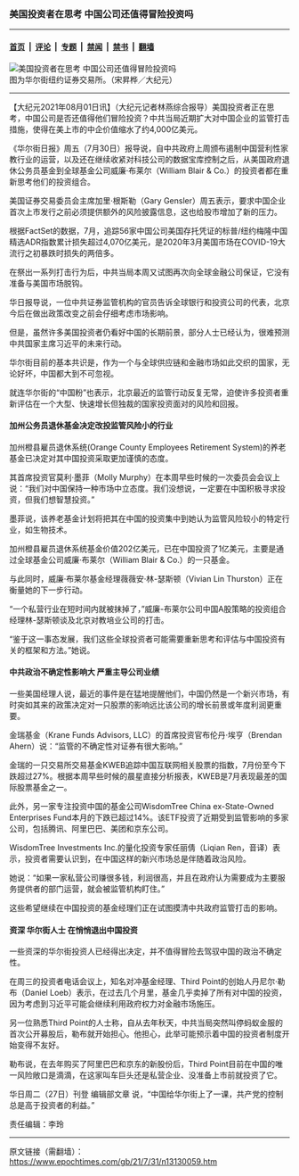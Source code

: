 ### 美国投资者在思考 中国公司还值得冒险投资吗

---

#### [首页](../../../..?n13130059) &nbsp;|&nbsp; [评论](../../../../../epoch-comment?n13130059) &nbsp;|&nbsp; [专题](../../../../../epoch-special?n13130059) &nbsp;|&nbsp; [禁闻](../../../../../epoch-news?n13130059) &nbsp;|&nbsp; [禁书](../../../../../books?n13130059) &nbsp;|&nbsp; [翻墙](https://github.com/gfw-breaker/nogfw/blob/master/README.md?n13130059)


<div><img alt="美国投资者在思考 中国公司还值得冒险投资吗" class="attachment-djy_600_400 size-djy_600_400 wp-post-image" src="https://i.epochtimes.com/assets/uploads/2020/12/473243-600x400.jpg"/>
<div class="caption">
 图为华尔街纽约证券交易所。（宋昇桦／大纪元）
</div></div><hr/><div class="post_content" id="artbody" itemprop="articleBody">
 <!-- article content begin -->
 <p>
  【大纪元2021年08月01日讯】（大纪元记者林燕综合报导）美国投资者正在思考，中国公司是否还值得他们冒险投资？中共当局近期扩大对中国企业的监管打击措施，使得在美上市的中企价值缩水了约4,000亿美元。
 </p>
 <p>
  《华尔街日报》周五（7月30日）报导说，自中共政府上周颁布遏制中国营利性家教行业的运营，以及还在继续收紧对科技公司的数据宝库控制之后，从美国政府退休公务员基金到全球基金公司威廉·布莱尔（William Blair &amp; Co.）的投资者都在重新思考他们的投资组合。
 </p>
 <p>
  美国证券交易委员会主席加里‧根斯勒（Gary Gensler）周五表示，要求中国企业首次上市发行之前必须提供额外的风险披露信息，这也给股市增加了新的压力。
 </p>
 <p>
  根据FactSet的数据，7月，追踪56家中国公司美国存托凭证的标普/纽约梅隆中国精选ADR指数累计损失超过4,070亿美元，是2020年3月美国市场在COVID-19大流行之初暴跌时损失的两倍多。
 </p>
 <p>
  在祭出一系列打击行为后，中共当局本周又试图再次向全球金融公司保证，它没有准备与美国市场脱钩。
 </p>
 <p>
  华日报导说，一位中共证券监管机构的官员告诉全球银行和投资公司的代表，北京今后在做出政策改变之前会仔细考虑市场影响。
 </p>
 <p>
  但是，虽然许多美国投资者仍看好中国的长期前景，部分人士已经认为，很难预测中共国家主席习近平的未来行动。
 </p>
 <p>
  华尔街目前的基本共识是，作为一个与全球供应链和金融市场如此交织的国家，无论好坏，中国都大到不可忽视。
 </p>
 <p>
  就连华尔街的“中国粉”也表示，北京最近的监管行动反复无常，迫使许多投资者重新评估在一个大型、快速增长但独裁的国家投资面对的风险和回报。
 </p>
 <h4>
  加州公务员退休基金决定改投监管风险小的行业
 </h4>
 <p>
  加州橙县雇员退休系统(Orange County Employees Retirement System)的养老基金已决定对其中国投资采取更加谨慎的态度。
 </p>
 <p>
  其首席投资官莫利·墨菲（Molly Murphy）在本周早些时候的一次委员会会议上说：“我们对中国保持一种市场中立态度。我们没想说，一定要在中国积极寻求投资，但我们想智慧投资。”
 </p>
 <p>
  墨菲说，该养老基金计划将把其在中国的投资集中到她认为监管风险较小的特定行业，如生物技术。
 </p>
 <p>
  加州橙县雇员退休系统基金价值202亿美元，已在中国投资了1亿美元，主要是通过全球基金公司威廉·布莱尔（William Blair &amp; Co.）的一只基金。
 </p>
 <p>
  与此同时，威廉·布莱尔基金经理薇薇安·林-瑟斯顿（Vivian Lin Thurston）正在衡量她的下一步行动。
 </p>
 <p>
  “一个私营行业在短时间内就被抹掉了，”威廉-布莱尔公司中国A股策略的投资组合经理林-瑟斯顿谈及北京对教培业公司的打击。
 </p>
 <p>
  “鉴于这一事态发展，我们这些全球投资者可能需要重新思考和评估与中国投资有关的框架和方法。”她说。
 </p>
 <h4>
  中共政治不确定性影响大 严重主导公司业绩
 </h4>
 <p>
  一些美国经理人说，最近的事件是在猛地提醒他们，中国仍然是一个新兴市场，有时突如其来的政策决定对一只股票的影响远比该公司的增长前景或年度利润更重要。
 </p>
 <p>
  金瑞基金（Krane Funds Advisors, LLC）的首席投资官布伦丹·埃亨（Brendan Ahern）说：“监管的不确定性对证券有很大影响。”
 </p>
 <p>
  金瑞的一只交易所交易基金KWEB追踪中国互联网相关股票的指数，7月份至今下跌超过27%。根据本周早些时候的晨星直接分析报表，KWEB是7月表现最差的国际股票基金之一。
 </p>
 <p>
  此外，另一家专注投资中国的基金公司WisdomTree China ex-State-Owned Enterprises Fund本月的下跌已超过14%。该ETF投资了近期受到监管影响的多家公司，包括腾讯、阿里巴巴、美团和京东公司。
 </p>
 <p>
  WisdomTree Investments Inc.的量化投资专家任丽倩（Liqian Ren，音译）表示，投资者需要认识到，在中国这样的新兴市场总是伴随着政治风险。
 </p>
 <p>
  她说：“如果一家私营公司赚很多钱，利润很高，并且在政府认为需要成为主要服务提供者的部门运营，就会被监管机构盯住。”
 </p>
 <p>
  这些希望继续在中国投资的基金经理们正在试图摸清中共政府监管打击的影响。
 </p>
 <h4>
  资深
  <ok href="https://www.epochtimes.com/gb/tag/%E5%8D%8E%E5%B0%94%E8%A1%97%E4%BA%BA%E5%A3%AB.html">
   华尔街人士
  </ok>
  在悄悄退出中国投资
 </h4>
 <p>
  一些资深的华尔街投资人已经得出决定，并不值得冒险去驾驭中国的政治不确定性。
 </p>
 <p>
  在周三的投资者电话会议上，知名对冲基金经理、Third Point的创始人丹尼尔·勒布（Daniel Loeb）表示，在过去几个月里，基金几乎卖掉了所有对中国的投资，因为考虑到习近平可能会继续利用政府权力对金融市场施压。
 </p>
 <p>
  另一位熟悉Third Point的人士称，自从去年秋天，中共当局突然叫停蚂蚁金服的首次公开募股后，勒布就开始担心。他担心，此举可能预示着中国的投资者制度开始变得不友好。
 </p>
 <p>
  勒布说，在去年购买了阿里巴巴和京东的新股份后，Third Point目前在中国的唯一风险敞口是滴滴，在这家叫车巨头还是私营企业、没准备上市前就投资了它。
 </p>
 <p>
  华日周二（27日）刊登
  <ok href="https://www.wsj.com/articles/china-restrictions-private-tutoring-market-xi-jinping-11627409426">
   编辑部文章
  </ok>
  说，“中国给华尔街上了一课，共产党的控制总是高于投资者的利益。”
 </p>
 <p>
  责任编辑：李玲
 </p>
 <!-- article content end -->
 <div id="below_article_ad">
 </div>
</div>


---

原文链接（需翻墙）：https://www.epochtimes.com/gb/21/7/31/n13130059.htm
